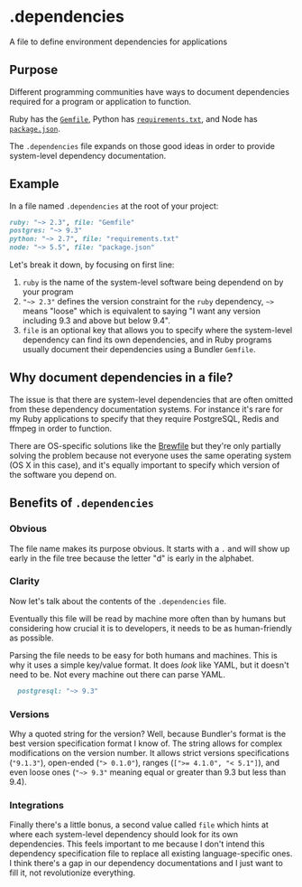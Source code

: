 # .dependencies
A file to define environment dependencies for applications

## Purpose
Different programming communities have ways to document dependencies 
required for a program or application to function.

Ruby has the [`Gemfile`](http://bundler.io/gemfile.html), 
Python has [`requirements.txt`](https://pip.readthedocs.org/en/1.1/requirements.html), 
and Node has [`package.json`](https://docs.npmjs.com/files/package.json).

The `.dependencies` file expands on those good ideas in order to provide 
system-level dependency documentation.

## Example

In a file named `.dependencies` at the root of your project:

```ruby
ruby: "~> 2.3", file: "Gemfile"
postgres: "~> 9.3"
python: "~> 2.7", file: "requirements.txt"
node: "~> 5.5", file: "package.json"
```

Let's break it down, by focusing on first line:

1. `ruby` is the name of the system-level software being dependend on by your program
2. `"~> 2.3"` defines the version constraint for the `ruby` dependency, `~>` means "loose" which is equivalent to saying "I want any version including 9.3 and above but below 9.4".
3. `file` is an optional key that allows you to specify where the system-level dependency can find its own dependencies, and in Ruby programs usually document their dependencies using a Bundler `Gemfile`.

## Why document dependencies in a file?

The issue is that there are system-level dependencies that are often omitted
from these dependency documentation systems. For instance it's rare for my Ruby
applications to specify that they require PostgreSQL, Redis and ffmpeg in 
order to function.

There are OS-specific solutions like the 
[Brewfile](https://robots.thoughtbot.com/brewfile-a-gemfile-but-for-homebrew) 
but they're only partially solving the problem because not everyone uses the 
same operating system (OS X in this case), and it's equally important to specify 
which version of the software you depend on.

## Benefits of `.dependencies`

### Obvious
The file name makes its purpose obvious. It starts with a `.` and will 
show up early in the file tree because the letter "d" is early in the 
alphabet.

### Clarity
Now let's talk about the contents of the `.dependencies` file. 

Eventually this file will be read by machine more often than by humans 
but considering how crucial it is to developers, it needs to be as 
human-friendly as possible.

Parsing the file needs to be easy for both humans and machines. This is why
it uses a simple key/value format. It does *look* like YAML, but it doesn't need 
to be. Not every machine out there can parse YAML. 

```ruby
  postgresql: "~> 9.3"
```

### Versions
Why a quoted string for the version? Well, because Bundler's format is the best
version specification format I know of. The string allows for complex
modifications on the version number. It allows strict versions specifications
(`"9.1.3"`), open-ended (`"> 0.1.0"`), ranges (`[">= 4.1.0", "< 5.1"]`), and even
loose ones (`"~> 9.3"` meaning equal or greater than 9.3 but less than 9.4).

### Integrations
Finally there's a little bonus, a second value called `file` which hints at 
where each system-level dependency should look for its own dependencies. This 
feels important to me because I don't intend this dependency specification file 
to replace all existing language-specific ones. I think there's a gap in our 
dependency documentations and I just want to fill it, not revolutionize 
everything.
